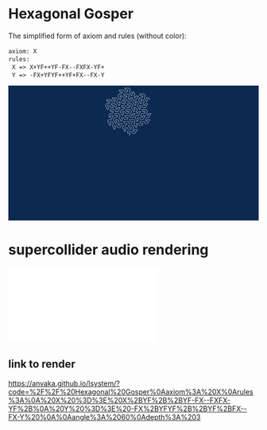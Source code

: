 # Hexagonal Gosper

The simplified form of axiom and rules (without color):

```
axiom: X
rules:
 X => X+YF++YF-FX--FXFX-YF+
 Y => -FX+YFYF++YF+FX--FX-Y 

```

![Hexagonal Gosper](gosper.svg)

# supercollider audio rendering

![Hexagonal Gosper](gosper.scd)

## link to render 
https://anvaka.github.io/lsystem/?code=%2F%2F%20Hexagonal%20Gosper%0Aaxiom%3A%20X%0Arules%3A%0A%20X%20%3D%3E%20X%2BYF%2B%2BYF-FX--FXFX-YF%2B%0A%20Y%20%3D%3E%20-FX%2BYFYF%2B%2BYF%2BFX--FX-Y%20%0A%0Aangle%3A%2060%0Adepth%3A%203
